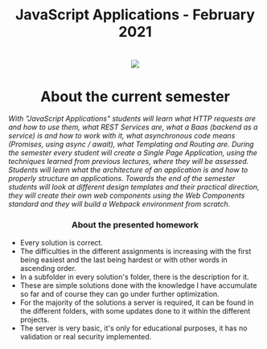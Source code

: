 <h1 align="center"> JavaScript Applications - February 2021 <h1>
<p align="center">
  <a href="https://softuni.bg/trainings/3218/js-applications-february-2021/internal">
    <img src="https://i.imgur.com/arAr8gZ.png" />
  </a>
<p>
  
<h1 align="center">About the current semester</h1>

<p><i>With "JavaScript Applications" students will learn what HTTP requests are and how to use them, what REST Services are, what a Baas (backend as a service) is and how to work with it, what asynchronous code means (Promises, using async / await), what Templating and Routing are. During the semester every student will create a Single Page Application, using the techniques learned from previous lectures, where they will be assessed. Students will learn what the architecture of an application is and how to properly structure an applications. Towards the end of the semester students will look at different design templates and their practical direction, they will create their own web components using the Web Components standard and they will build a Webpack environment from scratch.</i></p>

<h3 align="center">About the presented homework</h3>

- Every solution is correct.
- The difficulties in the different assignments is increasing with the first being easiest and the last being hardest or with other words in ascending order.
- In a subfolder in every solution's folder, there is the description for it.
- These are simple solutions done with the knowledge I have accumulate so far and of course they can go under further optimization.
- For the majority of the solutions a server is required, it can be found in the different folders, with some updates done to it within the different projects.
- The server is very basic, it's only for educational purposes, it has no validation or real security implemented.
